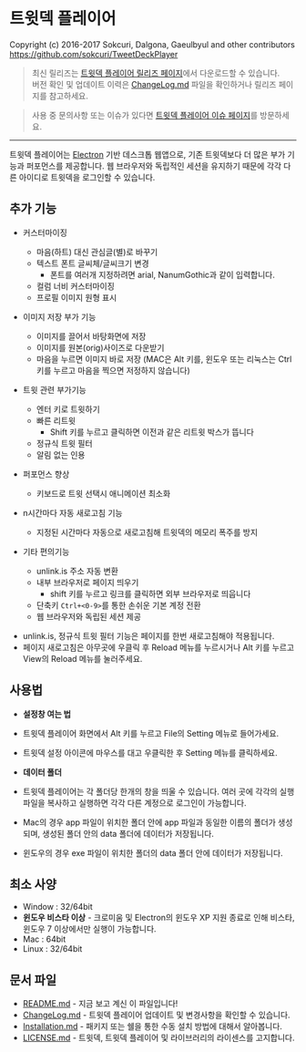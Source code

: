 # 트윗덱 플레이어
Copyright (c) 2016-2017 Sokcuri, Dalgona, Gaeulbyul and other contributors  
https://github.com/sokcuri/TweetDeckPlayer

> 최신 릴리즈는 [트윗덱 플레이어 릴리즈 페이지](https://github.com/sokcuri/TweetDeckPlayer/releases)에서 다운로드할 수 있습니다.  
> 버전 확인 및 업데이트 이력은 [ChangeLog.md](ChangeLog.md) 파일을 확인하거나 릴리즈 페이지를 참고하세요.

> 사용 중 문의사항 또는 이슈가 있다면 [트윗덱 플레이어 이슈 페이지](https://github.com/sokcuri/TweetDeckPlayer/issues)를 방문하세요.

---

트윗덱 플레이어는 [Electron](https://electron.atom.io/) 기반 데스크톱 웹앱으로, 기존 트윗덱보다 더 많은 부가 기능과 퍼포먼스를 제공합니다. 
웹 브라우저와 독립적인 세션을 유지하기 때문에 각각 다른 아이디로 트윗덱을 로그인할 수 있습니다.


추가 기능
----------
- 커스터마이징
  - 마음(하트) 대신 관심글(별)로 바꾸기
  - 텍스트 폰트 글씨체/글씨크기 변경
    - 폰트를 여러개 지정하려면 arial, NanumGothic과 같이 입력합니다.
  - 컬럼 너비 커스터마이징
  - 프로필 이미지 원형 표시

- 이미지 저장 부가 기능
  - 이미지를 끌어서 바탕화면에 저장
  - 이미지를 원본(orig)사이즈로 다운받기
  - 마음을 누르면 이미지 바로 저장
    (MAC은 Alt 키를, 윈도우 또는 리눅스는 Ctrl 키를 누르고 마음을 찍으면 저정하지 않습니다)

- 트윗 관련 부가기능
  - 엔터 키로 트윗하기
  - 빠른 리트윗
    - Shift 키를 누르고 클릭하면 이전과 같은 리트윗 박스가 뜹니다
  - 정규식 트윗 필터
  - 알림 없는 인용

- 퍼포먼스 향상
  - 키보드로 트윗 선택시 애니메이션 최소화

- n시간마다 자동 새로고침 기능
  - 지정된 시간마다 자동으로 새로고침해 트윗덱의 메모리 폭주를 방지

- 기타 편의기능
  - unlink.is 주소 자동 변환
  - 내부 브라우저로 페이지 띄우기
    - shift 키를 누르고 링크를 클릭하면 외부 브라우저로 띄웁니다
  - 단축키 `Ctrl+<0-9>`를 통한 손쉬운 기본 계정 전환
  - 웹 브라우저와 독립된 세션 제공

* unlink.is, 정규식 트윗 필터 기능은 페이지를 한번 새로고침해야 적용됩니다. 
* 페이지 새로고침은 아무곳에 우클릭 후 Reload 메뉴를 누르시거나 Alt 키를 누르고 View의 Reload 메뉴를 눌러주세요.

사용법
------
- **설정창 여는 법**
 - 트윗덱 플레이어 화면에서 Alt 키를 누르고 File의 Setting 메뉴로 들어가세요.
 - 트윗덱 설정 아이콘에 마우스를 대고 우클릭한 후 Setting 메뉴를 클릭하세요.

- **데이터 폴더**
 - 트윗덱 플레이어는 각 폴더당 한개의 창을 띄울 수 있습니다. 여러 곳에 각각의 실행파일을 복사하고 실행하면 각각 다른 계정으로 로그인이 가능합니다.
 - Mac의 경우 app 파일이 위치한 폴더 안에 app 파일과 동일한 이름의 폴더가 생성되며, 생성된 폴더 안의 data 폴더에 데이터가 저장됩니다.
 - 윈도우의 경우 exe 파일이 위치한 폴더의 data 폴더 안에 데이터가 저장됩니다.

최소 사양
--------
- Window : 32/64bit
 - **윈도우 비스타 이상** - 크로미움 및 Electron의 윈도우 XP 지원 종료로 인해 비스타, 윈도우 7 이상에서만 실행이 가능합니다.
- Mac : 64bit
- Linux : 32/64bit

문서 파일
--------
* [README.md](README.md) - 지금 보고 계신 이 파일입니다!
* [ChangeLog.md](ChangeLog.md) - 트윗덱 플레이어 업데이트 및 변경사항을 확인할 수 있습니다.
* [Installation.md](Installation.md) - 패키지 또는 쉘을 통한 수동 설치 방법에 대해서 알아봅니다.
* [LICENSE.md](LICENSE.md) - 트윗덱, 트윗덱 플레이어 및 라이브러리의 라이센스를 고지합니다.
